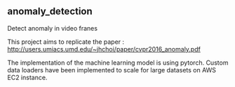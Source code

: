 ## anomaly_detection
Detect anomaly in video franes

This project aims to replicate the paper : http://users.umiacs.umd.edu/~jhchoi/paper/cvpr2016_anomaly.pdf

The implementation of the machine learning model is using pytorch.
Custom data loaders have been implemented to scale for large datasets on AWS EC2 instance.
